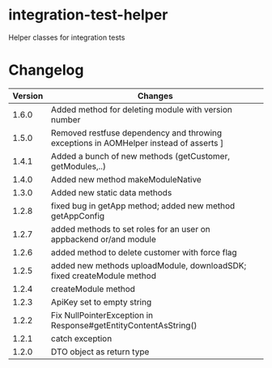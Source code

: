 # integration-test-helper
Helper classes for integration tests


# Changelog

| Version | Changes                                                            |
| --------|--------------------------------------------------------------------|
| 1.6.0   | Added method for deleting module with version number |
| 1.5.0   | Removed restfuse dependency and throwing exceptions in AOMHelper instead of asserts ]
| 1.4.1   | Added a bunch of new methods (getCustomer, getModules,..) |
| 1.4.0   | Added new method makeModuleNative |
| 1.3.0   | Added new static data methods |
| 1.2.8   | fixed bug in getApp method; added new method getAppConfig |
| 1.2.7   | added methods to set roles for an user on appbackend or/and module |
| 1.2.6   | added method to delete customer with force flag |
| 1.2.5   | added new methods uploadModule, downloadSDK; fixed createModule method |
| 1.2.4   | createModule method |
| 1.2.3   | ApiKey set to empty string |
| 1.2.2   | Fix NullPointerException in Response#getEntityContentAsString() |
| 1.2.1   | catch exception |
| 1.2.0   | DTO object as return type |
